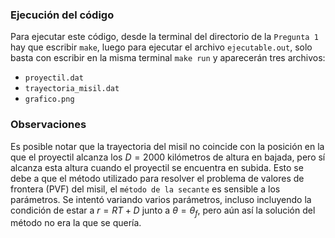 ### Ejecución del código

Para ejecutar este código, desde la terminal del directorio de la `Pregunta 1` hay que escribir `make`, luego para ejecutar el archivo `ejecutable.out`, solo basta con escribir en la misma terminal `make run` y aparecerán tres archivos:

* `proyectil.dat`
* `trayectoria_misil.dat`
* `grafico.png`

### Observaciones

Es posible notar que la trayectoria del misil no coincide con la posición en la que el proyectil alcanza los $D = 2000$ kilómetros de altura en bajada, pero sí alcanza esta altura cuando el proyectil se encuentra en subida. Esto se debe a que el método utilizado para resolver el problema de valores de frontera (PVF) del misil, el `método de la secante` es sensible a los parámetros. Se intentó variando varios parámetros, incluso incluyendo la condición de estar a $r = RT + D$ junto a $\theta = \theta_f$, pero aún así la solución del método no era la que se quería.